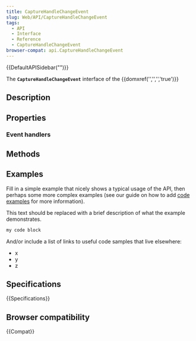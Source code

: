 ```yaml
---
title: CaptureHandleChangeEvent
slug: Web/API/CaptureHandleChangeEvent
tags:
  - API
  - Interface
  - Reference
  - CaptureHandleChangeEvent
browser-compat: api.CaptureHandleChangeEvent
---
```

{{DefaultAPISidebar("")}}

The **`CaptureHandleChangeEvent`** interface of the {{domxref('','','','true')}} 

## Description

 

## Properties



### Event handlers



## Methods



## Examples

Fill in a simple example that nicely shows a typical usage of the API, then perhaps some more complex examples (see our guide on how to add [code examples](/en-US/docs/MDN/Contribute/Structures/Code_examples) for more information).

This text should be replaced with a brief description of what the example demonstrates.

```js
my code block
```

And/or include a list of links to useful code samples that live elsewhere:

*   x
*   y
*   z

## Specifications

{{Specifications}}

## Browser compatibility

{{Compat}}

